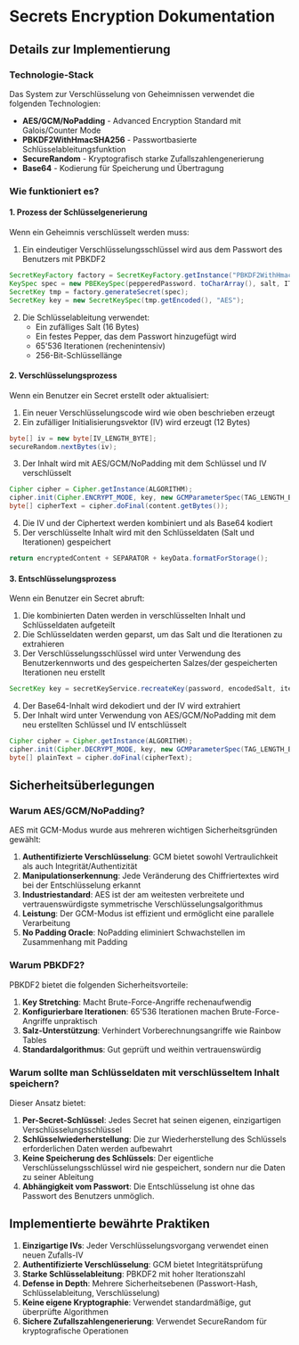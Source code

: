 # Secrets Encryption Dokumentation

## Details zur Implementierung

### Technologie-Stack

Das System zur Verschlüsselung von Geheimnissen verwendet die folgenden Technologien:

- **AES/GCM/NoPadding** - Advanced Encryption Standard mit Galois/Counter Mode
- **PBKDF2WithHmacSHA256** - Passwortbasierte Schlüsselableitungsfunktion
- **SecureRandom** - Kryptografisch starke Zufallszahlengenerierung
- **Base64** - Kodierung für Speicherung und Übertragung

### Wie funktioniert es?

#### 1. Prozess der Schlüsselgenerierung

Wenn ein Geheimnis verschlüsselt werden muss:

1. Ein eindeutiger Verschlüsselungsschlüssel wird aus dem Passwort des Benutzers mit PBKDF2
 ```java
 SecretKeyFactory factory = SecretKeyFactory.getInstance("PBKDF2WithHmacSHA256");
 KeySpec spec = new PBEKeySpec(pepperedPassword. toCharArray(), salt, ITERATION_COUNT, KEY_LENGTH);
 SecretKey tmp = factory.generateSecret(spec);
 SecretKey key = new SecretKeySpec(tmp.getEncoded(), "AES");
 ```
2. Die Schlüsselableitung verwendet:
   - Ein zufälliges Salt (16 Bytes)
   - Ein festes Pepper, das dem Passwort hinzugefügt wird
   - 65'536 Iterationen (rechenintensiv)
   - 256-Bit-Schlüssellänge

#### 2. Verschlüsselungsprozess

Wenn ein Benutzer ein Secret erstellt oder aktualisiert:

1. Ein neuer Verschlüsselungscode wird wie oben beschrieben erzeugt
2. Ein zufälliger Initialisierungsvektor (IV) wird erzeugt (12 Bytes)
 ```java
 byte[] iv = new byte[IV_LENGTH_BYTE];
 secureRandom.nextBytes(iv);
 ```
3. Der Inhalt wird mit AES/GCM/NoPadding mit dem Schlüssel und IV
 verschlüsselt
 ```java
 Cipher cipher = Cipher.getInstance(ALGORITHM);
 cipher.init(Cipher.ENCRYPT_MODE, key, new GCMParameterSpec(TAG_LENGTH_BIT, iv));
 byte[] cipherText = cipher.doFinal(content.getBytes());
 ```
4. Die IV und der Ciphertext werden kombiniert und als Base64 kodiert
5. Der verschlüsselte Inhalt wird mit den Schlüsseldaten (Salt und Iterationen) gespeichert
 ```java
 return encryptedContent + SEPARATOR + keyData.formatForStorage();
 ```

#### 3. Entschlüsselungsprozess

Wenn ein Benutzer ein Secret abruft:

1. Die kombinierten Daten werden in verschlüsselten Inhalt und Schlüsseldaten aufgeteilt
2. Die Schlüsseldaten werden geparst, um das Salt und die Iterationen zu extrahieren
3. Der Verschlüsselungsschlüssel wird unter Verwendung des Benutzerkennworts und des gespeicherten Salzes/der gespeicherten Iterationen neu erstellt
 ```java
 SecretKey key = secretKeyService.recreateKey(password, encodedSalt, iterations);
 ```
4. Der Base64-Inhalt wird dekodiert und der IV wird extrahiert
5. Der Inhalt wird unter Verwendung von AES/GCM/NoPadding mit dem neu erstellten Schlüssel und IV entschlüsselt
 ```java
 Cipher cipher = Cipher.getInstance(ALGORITHM);
 cipher.init(Cipher.DECRYPT_MODE, key, new GCMParameterSpec(TAG_LENGTH_BIT, iv));
 byte[] plainText = cipher.doFinal(cipherText);
 ```

## Sicherheitsüberlegungen

### Warum AES/GCM/NoPadding?

AES mit GCM-Modus wurde aus mehreren wichtigen Sicherheitsgründen gewählt:

1. **Authentifizierte Verschlüsselung**: GCM bietet sowohl Vertraulichkeit als auch Integrität/Authentizität
2. **Manipulationserkennung**: Jede Veränderung des Chiffriertextes wird bei der Entschlüsselung erkannt
3. **Industriestandard**: AES ist der am weitesten verbreitete und vertrauenswürdigste symmetrische Verschlüsselungsalgorithmus
4. **Leistung**: Der GCM-Modus ist effizient und ermöglicht eine parallele Verarbeitung
5. **No Padding Oracle**: NoPadding eliminiert Schwachstellen im Zusammenhang mit Padding

### Warum PBKDF2?

PBKDF2 bietet die folgenden Sicherheitsvorteile:

1. **Key Stretching**: Macht Brute-Force-Angriffe rechenaufwendig
2. **Konfigurierbare Iterationen**: 65'536 Iterationen machen Brute-Force-Angriffe unpraktisch
3. **Salz-Unterstützung**: Verhindert Vorberechnungsangriffe wie Rainbow Tables
4. **Standardalgorithmus**: Gut geprüft und weithin vertrauenswürdig

### Warum sollte man Schlüsseldaten mit verschlüsseltem Inhalt speichern?

Dieser Ansatz bietet:

1. **Per-Secret-Schlüssel**: Jedes Secret hat seinen eigenen, einzigartigen Verschlüsselungsschlüssel
2. **Schlüsselwiederherstellung**: Die zur Wiederherstellung des Schlüssels erforderlichen Daten werden aufbewahrt
3. **Keine Speicherung des Schlüssels**: Der eigentliche Verschlüsselungsschlüssel wird nie gespeichert, sondern nur die Daten zu seiner Ableitung
4. **Abhängigkeit vom Passwort**: Die Entschlüsselung ist ohne das Passwort des Benutzers unmöglich.

## Implementierte bewährte Praktiken

1. **Einzigartige IVs**: Jeder Verschlüsselungsvorgang verwendet einen neuen Zufalls-IV
2. **Authentifizierte Verschlüsselung**: GCM bietet Integritätsprüfung
3. **Starke Schlüsselableitung**: PBKDF2 mit hoher Iterationszahl
4. **Defense in Depth**: Mehrere Sicherheitsebenen (Passwort-Hash, Schlüsselableitung, Verschlüsselung)
5. **Keine eigene Kryptographie**: Verwendet standardmäßige, gut überprüfte Algorithmen
6. **Sichere Zufallszahlengenerierung**: Verwendet SecureRandom für kryptografische Operationen
